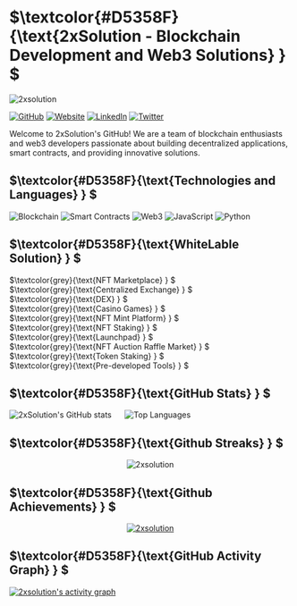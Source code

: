 # $`\textcolor{#D5358F}{\text{2xSolution - Blockchain Development and Web3 Solutions}  } `$ <br>
<p align="left"> <img src="https://komarev.com/ghpvc/?username=2xsolution&label=Profile%20views&color=D5358F&style=flat&theme=radical" alt="2xsolution" /> </p>

[![GitHub](https://img.shields.io/badge/GitHub-2xsolution-D5358F?logo=github&labelColor=1A1B46)](https://github.com/2xsolution)
[![Website](https://img.shields.io/badge/Website-2xsolution.com-D5358F?logo=google-chrome&labelColor=1A1B46)](https://2xsolution.com)
[![LinkedIn](https://img.shields.io/badge/LinkedIn-2xSolution-D5358F?logo=linkedin&labelColor=1A1B46)](https://www.linkedin.com/company/2xsolution)
[![Twitter](https://img.shields.io/twitter/follow/2xSolution?style=social&labelColor=1A1B46)](https://twitter.com/2xSolution)

Welcome to 2xSolution's GitHub! We are a team of blockchain enthusiasts and web3 developers passionate about building decentralized applications, smart contracts, and providing innovative solutions.

##  $`\textcolor{#D5358F}{\text{Technologies and Languages}  } `$ <br>

 ![Blockchain](https://img.shields.io/badge/Blockchain-Expert-D5358F?labelColor=1A1B46)
 ![Smart Contracts](https://img.shields.io/badge/Smart%20Contracts-Solidity-D5358F?labelColor=1A1B46)
 ![Web3](https://img.shields.io/badge/Web3-Advanced-D5358F?labelColor=1A1B46)
 ![JavaScript](https://img.shields.io/badge/JavaScript-Expert-D5358F?labelColor=1A1B46)
 ![Python](https://img.shields.io/badge/Python-Intermediate-D5358F?labelColor=1A1B46)


## $`\textcolor{#D5358F}{\text{WhiteLable Solution}  } `$ <br>

$`\textcolor{grey}{\text{NFT Marketplace}  } `$ <br>
$`\textcolor{grey}{\text{Centralized Exchange}  } `$ <br>
$`\textcolor{grey}{\text{DEX}  } `$ <br>
$`\textcolor{grey}{\text{Casino Games}  } `$ <br>
$`\textcolor{grey}{\text{NFT Mint Platform}  } `$ <br>
$`\textcolor{grey}{\text{NFT Staking}  } `$ <br>
$`\textcolor{grey}{\text{Launchpad}  } `$ <br>
$`\textcolor{grey}{\text{NFT Auction Raffle Market}  } `$ <br>
$`\textcolor{grey}{\text{Token Staking}  } `$ <br>
$`\textcolor{grey}{\text{Pre-developed Tools}  } `$ <br>

## $`\textcolor{#D5358F}{\text{GitHub Stats}  } `$ <br>

![2xSolution's GitHub stats](https://github-readme-stats.vercel.app/api?username=2xsolution&show_icons=true&theme=radical) &nbsp;&nbsp;&nbsp;&nbsp; ![Top Languages](https://github-readme-stats.vercel.app/api/top-langs/?username=2xsolution&layout=compact&theme=radical)

## $`\textcolor{#D5358F}{\text{Github Streaks}  } `$ <br>
<p align="center"><img src="https://github-readme-streak-stats.herokuapp.com/?user=2xsolution&theme=black-ice&hide_border=true&stroke=0000&background=0D1117&ring=e05397&fire=e05397&currStreakLabel=e05397" alt="2xsolution" /></p>

## $`\textcolor{#D5358F}{\text{Github Achievements}  } `$ <br>
<p align="center"> <a href="https://github.com/2xsolution"><img src="https://github-profile-trophy.vercel.app/?username=2xsolution&margin-w=5&theme=radical" alt="2xsolution" /></a> </p>

## $`\textcolor{#D5358F}{\text{GitHub Activity Graph}  } `$ <br>

<!-- https://github.com/ashutosh00710/github-readme-activity-graph -->
<a href="https://github.com/2xsolution/2xsolution"><img alt="2xsolution's activity graph" src="https://github-readme-activity-graph.vercel.app/graph?username=2xsolution&bg_color=0e2239&color=58a6ff&line=114a88&point=58a6ff&hide_border=true" /></a>

<br />

